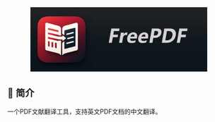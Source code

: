<div align="center">
  <img src="assets/logo_with_txt.png" width="400" alt="FreePDF">
</div>

## 🌟 简介

一个PDF文献翻译工具，支持英文PDF文档的中文翻译。